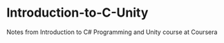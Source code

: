 # Introduction-to-C-Unity
Notes from Introduction to C# Programming and Unity course at Coursera   
